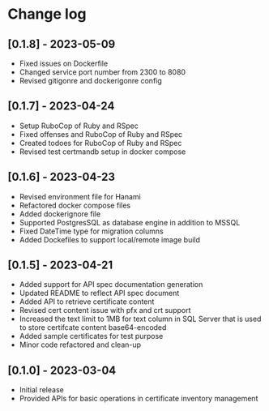 # Change log

## [0.1.8] - 2023-05-09

  * Fixed issues on Dockerfile
  * Changed service port number from 2300 to 8080
  * Revised gitigonre and dockerigonre config

## [0.1.7] - 2023-04-24

  * Setup RuboCop of Ruby and RSpec
  * Fixed offenses and RuboCop of Ruby and RSpec
  * Created todoes for RuboCop of Ruby and RSpec
  * Revised test certmandb setup in docker compose

## [0.1.6] - 2023-04-23

  * Revised environment file for Hanami
  * Refactored docker compose files
  * Added dockerignore file
  * Supported PostgresSQL as database engine in addition to MSSQL
  * Fixed DateTime type for migration columns
  * Added Dockefiles to support local/remote image build

## [0.1.5] - 2023-04-21

  * Added support for API spec documentation generation
  * Updated README to reflect API spec document
  * Added API to retrieve certificate content
  * Revised cert content issue with pfx and crt support
  * Increased the text limit to 1MB for text column in SQL Server that is used to store certifcate content base64-encoded
  * Added sample certificates for test purpose
  * Minor code refactored and clean-up

## [0.1.0] - 2023-03-04

  * Initial release
  * Provided APIs for basic operations in certificate inventory management
